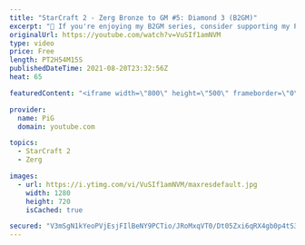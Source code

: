 ```yaml
---
title: "StarCraft 2 - Zerg Bronze to GM #5: Diamond 3 (B2GM)"
excerpt: "🐷 If you're enjoying my B2GM series, consider supporting my Patreon: https://www.patreon.com/PiGSC2 0:00 New Diamond build order + other things to focus on 6:15 Start playing the Rewind Game to improve your play 7:04 GAME 1 vs TERRAN 14:01 HOW to defend multi-prong attacks 17:05 -- Game 1 Rewind game"
originalUrl: https://youtube.com/watch?v=VuSIf1amNVM
type: video
price: Free
length: PT2H54M15S
publishedDateTime: 2021-08-20T23:32:56Z
heat: 65

featuredContent: "<iframe width=\"800\" height=\"500\" frameborder=\"0\" src=\"https://www.youtube.com/embed/VuSIf1amNVM\" allow=\"accelerometer; autoplay; encrypted-media; gyroscope; picture-in-picture\" allowfullscreen></iframe>"

provider:
  name: PiG
  domain: youtube.com

topics:
  - StarCraft 2
  - Zerg

images:
  - url: https://i.ytimg.com/vi/VuSIf1amNVM/maxresdefault.jpg
    width: 1280
    height: 720
    isCached: true

secured: "V3mSgN1kYeoPVjEsjFIlBeNY9PCTio/JRoMxqVT0/Dt05Zxi6qRX4gb0p4tS3QPZO7JquXwPg2Ob+uEFptevEA6ZnvgCxLf0vWTUMiSxav1N2Nfkhtw549lBDBpAj5oMO2ZQszDCbVYuvPPsWE5J78U63/uTcw8w/aqhDYnv75CD97hiupJpyfcep/Ap0gNTf0VZHVpg3rYyck4FKqncE3U6LGx3pLga4rK67ljfdYKNyDpb1cJBjffLv7Td497Z7iTKCkAh9iRcyBg6sS6eKv4D2arVSFBCJDTTx3iEDXXz9e4pkA8ojaXFQLOAUehYRgNuU8MI4Q1CbQ7ebZiNxj1nK6YlL/ZdGjqlWXNUO/MwYY4PXMT8uxkZbGabyZI/7ewyOxGwDiNMVkicfseyE4iEfHWK0tNslQFEYFJkGnA=;nqY4j3dBAKvDzfUWEDfFlg=="
---
```


